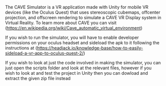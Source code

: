 The CAVE Simulator is a VR application made with Unity for mobile VR devices (like the Oculus Quest) that uses stereoscopic cubemaps, offcenter projection, and offscreen rendering to simulate a CAVE VR Display system in Virtual Reality. To learn more about CAVE you can visit (https://en.wikipedia.org/wiki/Cave_automatic_virtual_environment)

If you wish to run the simulator, you will have to enable developer permissions on your oculus headset and sideload the apk to it following the instructions at (https://headjack.io/knowledge-base/how-to-easily-sideload-a-vr-app-to-oculus-quest-2/)

If you wish to look at just the code involved in making the simulator, you can just open the scripts folder and look at the relevant files,
however if you wish to look at and test the project in Unity then you can dowload and extract the given zip file instead 
